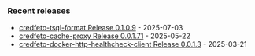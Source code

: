 <!-- ### Hi there 👋 -->

### Recent releases
<!-- recent_releases starts -->
* [credfeto-tsql-format Release 0.1.0.9](https://github.com/credfeto/credfeto-tsql-format/releases/tag/v0.1.0.9) - 2025-07-03
* [credfeto-cache-proxy Release 0.0.1.71](https://github.com/credfeto/credfeto-cache-proxy/releases/tag/v0.0.1.71) - 2025-05-22
* [credfeto-docker-http-healthcheck-client Release 0.0.1.3](https://github.com/credfeto/credfeto-docker-http-healthcheck-client/releases/tag/v0.0.1.3) - 2025-03-21
<!-- recent_releases ends -->


<!--
**credfeto/credfeto** is a ✨ _special_ ✨ repository because its `README.md` (this file) appears on your GitHub profile.

Here are some ideas to get you started:

- 🔭 I’m currently working on ...
- 🌱 I’m currently learning ...
- 👯 I’m looking to collaborate on ...
- 🤔 I’m looking for help with ...
- 💬 Ask me about ...
- 📫 How to reach me: ...
- 😄 Pronouns: ...
- ⚡ Fun fact: ...
-->
